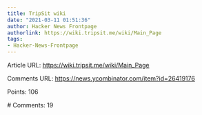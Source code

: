 ```yaml
---
title: TripSit wiki
date: "2021-03-11 01:51:36"
author: Hacker News Frontpage
authorlink: https://wiki.tripsit.me/wiki/Main_Page
tags:
- Hacker-News-Frontpage
---
```


<p>Article URL: <a href="https://wiki.tripsit.me/wiki/Main_Page">https://wiki.tripsit.me/wiki/Main_Page</a></p>
<p>Comments URL: <a href="https://news.ycombinator.com/item?id=26419176">https://news.ycombinator.com/item?id=26419176</a></p>
<p>Points: 106</p>
<p># Comments: 19</p>

